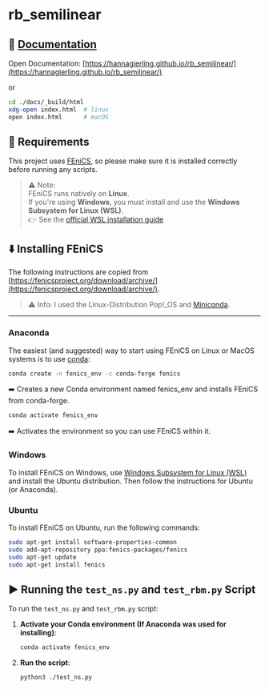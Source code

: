 # rb_semilinear

## 📘 [Documentation](https://hannagierling.github.io/rb_semilinear/)

Open Documentation: [https://hannagierling.github.io/rb_semilinear/](https://hannagierling.github.io/rb_semilinear/)

or

 ```bash
 cd ./docs/_build/html
 xdg-open index.html  # linux
 open index.html      # macOS
 ```

## 🔧 Requirements

This project uses [FEniCS](https://fenicsproject.org/), so please make sure it is installed correctly before running any scripts.

> ⚠️ Note:  
> FEniCS runs natively on **Linux**.  
> If you're using **Windows**, you must install and use the **Windows Subsystem for Linux (WSL)**.  
> 👉 See the [official WSL installation guide](https://docs.microsoft.com/en-us/windows/wsl/install)


## ⬇️ Installing FEniCS
The following instructions are copied from [https://fenicsproject.org/download/archive/](https://fenicsproject.org/download/archive/).

> ⚠️ Info: 
> I used the Linux-Distribution Pop!_OS and [Miniconda](https://www.anaconda.com/docs/getting-started/miniconda/install).
---

### Anaconda
The easiest (and suggested) way to start using FEniCS on Linux or MacOS systems is to use
[conda](https://docs.conda.io/projects/conda/en/stable/index.html):
```bash
conda create -n fenics_env -c conda-forge fenics
```
➡️ Creates a new Conda environment named fenics_env and installs FEniCS from conda-forge.
```bash
conda activate fenics_env
```
➡️ Activates the environment so you can use FEniCS within it.

### Windows
To install FEniCS on Windows, use [Windows Subsystem for Linux (WSL)](https://learn.microsoft.com/en-us/windows/wsl/install) and install the Ubuntu distribution. Then follow the instructions for Ubuntu (or Anaconda).

### Ubuntu 
To install FEniCS on Ubuntu, run the following commands:

```bash
sudo apt-get install software-properties-common
sudo add-apt-repository ppa:fenics-packages/fenics
sudo apt-get update
sudo apt-get install fenics
```

## ▶️  Running the `test_ns.py` and `test_rbm.py` Script

To run the `test_ns.py` and `test_rbm.py` script:

1. **Activate your Conda environment (If Anaconda was used for installing)**:

    ```bash
    conda activate fenics_env
    ```

2. **Run the script**:

    ```bash
    python3 ./test_ns.py
    ```

